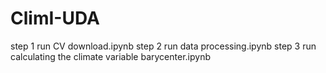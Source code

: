# ClimI-UDA
 step 1 run CV download.ipynb
 step 2 run data processing.ipynb
 step 3 run calculating the climate variable barycenter.ipynb
